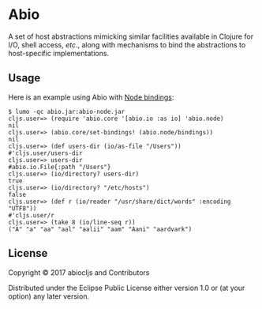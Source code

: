 # Abio

A set of host abstractions mimicking similar facilities available in Clojure for I/O, shell access, _etc_., along with mechanisms to bind the abstractions to host-specific implementations.

## Usage

Here is an example using Abio with [Node bindings](https://github.com/abiocljs/abio-node):

```
$ lumo -qc abio.jar:abio-node.jar
cljs.user=> (require 'abio.core '[abio.io :as io] 'abio.node)
nil
cljs.user=> (abio.core/set-bindings! (abio.node/bindings))
nil
cljs.user=> (def users-dir (io/as-file "/Users"))
#'cljs.user/users-dir
cljs.user=> users-dir
#abio.io.File{:path "/Users"}
cljs.user=> (io/directory? users-dir)
true
cljs.user=> (io/directory? "/etc/hosts")
false
cljs.user=> (def r (io/reader "/usr/share/dict/words" :encoding "UTF8"))
#'cljs.user/r
cljs.user=> (take 8 (io/line-seq r))
("A" "a" "aa" "aal" "aalii" "aam" "Aani" "aardvark")
```

## License

Copyright © 2017 abiocljs and Contributors

Distributed under the Eclipse Public License either version 1.0 or (at your option) any later version.